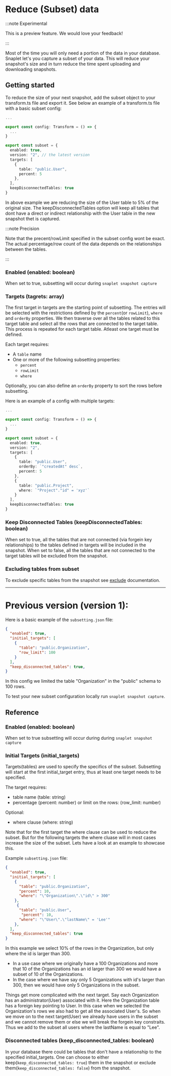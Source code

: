 # Reduce (Subset) data

:::note Experimental

This is a preview feature. We would love your feedback!

:::


Most of the time you will only need a portion of the data in your database. Snaplet let's you capture a subset of your data. This will reduce your snapshot's size and in turn reduce the time spent uploading and downloading snapshots.

## Getting started

To reduce the size of your next snapshot, add the subset object to your transform.ts file and export it.
See below an example of a transform.ts file with a basic subset config:

```ts
...

export const config: Transform = () => {
  ...
}

export const subset = {
  enabled: true,
  version: "2", // the latest version
  targets: [
    {
      table: "public.User",
      percent: 5
    },
  ],
  keepDisconnectedTables: true
}

```
In above example we are reducing the size of the User table to 5% of the original size. The keepDisconnectedTables option will keep all tables that dont have a direct or indirect relationship with the User table in the new snapshot thet is captured.

:::note Precision

Note that the precent/rowLimit specified in the subset config wont be exact. The actual percentage/row count of the data depends on the relationships between the tables.

:::

### Enabled (enabled: boolean)
When set to true, subsetting will occur during `snaplet snapshot capture`

### Targets (tagrets: array)
The first target in targets are the starting point of subsetting. The entries will be selected with the restrictions defined by the `percent`(or `rowLimit`), `where` and `orderBy` properties. We then traverse over all the tables related to this target table and select all the rows that are connected to the target table. This process is repeated for each target table.
Atleast one target must be defined.

Each target requires:
* A `table` name 
* One or more of the following subsetting properties:
  * `percent` 
  * `rowLimit` 
  * `where` 

Optionally, you can also define an `orderBy` property to sort the rows before subsetting.

Here is an example of a config with multiple targets:

```ts
...

export const config: Transform = () => {
  ...
}

export const subset = {
  enabled: true,
  version: "2",
  targets: [
    {
      table: "public.User",
      orderBy: `"createdAt" desc`,
      percent: 5
    },
    {
      table: "public.Project",
      where: `"Project"."id" = 'xyz'`
    }
  ],
  keepDisconnectedTables: true
}

```

### Keep Disconnected Tables (keepDisconnectedTables: boolean)

When set to true, all the tables that are not connected (via forgein key relationships) to the tables defined in targets will be included in the snapshot. When set to false, all the tables that are not connected to the target tables will be excluded from the snapshot.

### Excluding tables from subset

To exclude specific tables from the snapshot see [exclude](docs/04-references/data-operations/03-exclude.md) documentation.


<!-- 
Subset version 2 dont have the customs forgeinKeys option yet. (Issue: https://linear.app/snaplet/issue/S-288/subset-version-2-custom-forgeinkeys-in-config)
### Foreign keys (foreignKeys: array, optional)

We use the foreign keys to traverse the databse when creating a subet. We use all non-nullable foreign keys and detect nullable forgein keys that will not cause a circular reference. The nullable forgein keys can be manually override with the `forgeinKeys` property.

The foreignKeys property is an array of objects with the following properties:
* `table` - the table name
* `column` - the column name
* `targetTable` - the target table name
* `targetColumn` - the target column name

Here is an example of a transform.ts file with a subset config that uses the foreignKeys property:

```ts



``` -->



---
# Previous version (version 1):

Here is a basic example of the `subsetting.json` file:

```json
{
  "enabled": true,
  "initial_targets": [
    {
      "table": "public.Organization",
      "row_limit": 100
    }
  ],
  "keep_disconnected_tables": true,
}
```
In this config we limited the table "Organization" in the "public" schema to 100 rows.

To test your new subset configuration locally run `snaplet snapshot capture`.

## Reference

### Enabled (enabled: boolean)
When set to true subsetting will occur during during `snaplet snapshot capture`

### Initial Targets (initial_targets)
Targets(tables) are used to specify the specifics of the subset. Subsetting will start at the first initial_target entry, thus at least one target needs to be specified. 

The target requires:
* table name (table: string)
* percentage (percent: number) or limit on the rows: (row_limit: number)

Optional:
* where clause (where: string)

Note that for the first target the where clause can be used to reduce the subset. But for the following targets the where cluase will in most cases increase the size of the subset. Lets have a look at an example to showcase this.

Example `subsetting.json` file:
```json
{
  "enabled": true,
  "initial_targets": [
    {
      "table": "public.Organization",
      "percent": 10,
      "where": "\"Organization\".\"id\" > 300"
    },
     {
      "table": "public.User",
       "percent": 10,
      "where": "\"User\".\"lastName\" = 'Lee'"
    },
  ],
  "keep_disconnected_tables": true
}
```
In this example we select 10% of the rows in the Organization, but only where the id is larger than 300. 
* In a use case where we originally have a 100 Organizations and more that 10 of the Organizations has an id larger than 300 we would have a subset of 10 of the Organizations. 
* In the case where we have say only 5 Organizations with id's larger than 300, then we would have only 5 Organizations in the subset.

Things get more complicated with the next target. Say each Organization has an administrator(User) associated with it. Here the Organization table has a foreign key pointing to User. In this case when we selected the Organization's rows we also had to get all the associated User's. So when we move on to the next target(User) we already have users in the subset and we cannot remove them or else we will break the forgein key constraits. Thus we add to the subset all users where the lastName is equal to "Lee".

### Disconnected tables (keep_disconnected_tables: boolean)

In your database there could be tables that don't have a relationship to the specified initial_targets. One can choose to either keep(`keep_disconnected_tables: true`) them in the snapshot or exclude them(`keep_disconnected_tables: false`) from the snapshot. 

